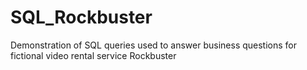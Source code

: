 # SQL_Rockbuster
Demonstration of SQL queries used to answer business questions for fictional video rental service Rockbuster 
